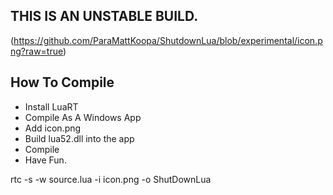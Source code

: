 ## THIS IS AN UNSTABLE BUILD.
(https://github.com/ParaMattKoopa/ShutdownLua/blob/experimental/icon.png?raw=true)
## How To Compile
- Install LuaRT
- Compile As A Windows App
- Add icon.png
- Build lua52.dll into the app
- Compile
- Have Fun.

rtc -s -w source.lua -i icon.png -o ShutDownLua

